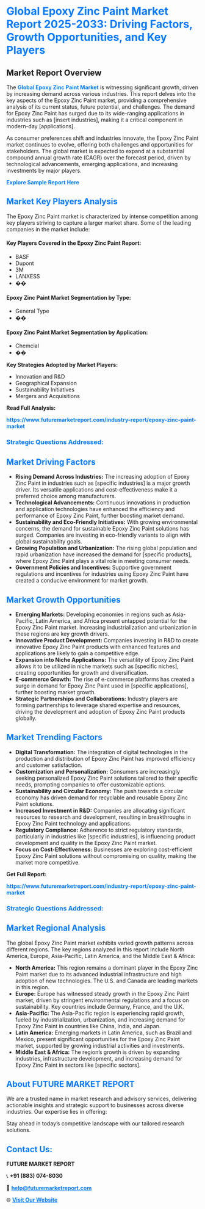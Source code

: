 <h1 style="color: #007BFF;">Global Epoxy Zinc Paint Market Report 2025-2033: Driving Factors, Growth Opportunities, and Key Players</h1>

<section id="overview">
<h2>Market Report Overview</h2>
<p>The <a href="https://www.futuremarketreport.com/industry-report/epoxy-zinc-paint-market" style="color: #007BFF; text-decoration: none;"><strong>Global Epoxy Zinc Paint Market</strong></a> is witnessing significant growth, driven by increasing demand across various industries. This report delves into the key aspects of the Epoxy Zinc Paint market, providing a comprehensive analysis of its current status, future potential, and challenges. The demand for Epoxy Zinc Paint has surged due to its wide-ranging applications in industries such as [insert industries], making it a critical component in modern-day [applications].</p>
<p>As consumer preferences shift and industries innovate, the Epoxy Zinc Paint market continues to evolve, offering both challenges and opportunities for stakeholders. The global market is expected to expand at a substantial compound annual growth rate (CAGR) over the forecast period, driven by technological advancements, emerging applications, and increasing investments by major players.</p>
</section>

<section id="overview">
<p><a href="https://www.futuremarketreport.com/request-sample/reportId=113948" style="color: #007BFF; text-decoration: none;"><strong>Explore Sample Report Here</strong></a></p>
</section>

<section id="key-players">
<h2 style="color: #007BFF;">Market Key Players Analysis</h2>
<p>The Epoxy Zinc Paint market is characterized by intense competition among key players striving to capture a larger market share. Some of the leading companies in the market include:</p>
<h4>Key Players Covered in the Epoxy Zinc Paint Report:</h4>
<ul><li>BASF</li><li>Dupont</li><li>3M</li><li>LANXESS</li><li>��</li></ul>
<h4>Epoxy Zinc Paint Market Segmentation by Type:</h4>
<ul><li>General Type</li><li>��</li></ul>

<h4>Epoxy Zinc Paint Market Segmentation by Application:</h4>
<ul><li>Chemcial</li><li>��</li></ul>
<p><strong>Key Strategies Adopted by Market Players:</strong></p>
<ul>
<li>Innovation and R&D</li>
<li>Geographical Expansion</li>
<li>Sustainability Initiatives</li>
<li>Mergers and Acquisitions</li>
</ul>
</section>

<section>
<p><strong>Read Full Analysis: </strong></p><a href="https://www.futuremarketreport.com/industry-report/epoxy-zinc-paint-market" style="color: #007BFF; text-decoration: none;"><strong>https://www.futuremarketreport.com/industry-report/epoxy-zinc-paint-market</strong></a>
<h3 style="color: #007BFF;">Strategic Questions Addressed:</h3>
</section>

<section id="driving-factors">
<h2 style="color: #007BFF;">Market Driving Factors</h2>
<ul>
<li><strong>Rising Demand Across Industries:</strong> The increasing adoption of Epoxy Zinc Paint in industries such as [specific industries] is a major growth driver. Its versatile applications and cost-effectiveness make it a preferred choice among manufacturers.</li>
<li><strong>Technological Advancements:</strong> Continuous innovations in production and application technologies have enhanced the efficiency and performance of Epoxy Zinc Paint, further boosting market demand.</li>
<li><strong>Sustainability and Eco-Friendly Initiatives:</strong> With growing environmental concerns, the demand for sustainable Epoxy Zinc Paint solutions has surged. Companies are investing in eco-friendly variants to align with global sustainability goals.</li>
<li><strong>Growing Population and Urbanization:</strong> The rising global population and rapid urbanization have increased the demand for [specific products], where Epoxy Zinc Paint plays a vital role in meeting consumer needs.</li>
<li><strong>Government Policies and Incentives:</strong> Supportive government regulations and incentives for industries using Epoxy Zinc Paint have created a conducive environment for market growth.</li>
</ul>
</section>

<section id="growth-opportunities">
<h2 style="color: #007BFF;">Market Growth Opportunities</h2>
<ul>
<li><strong>Emerging Markets:</strong> Developing economies in regions such as Asia-Pacific, Latin America, and Africa present untapped potential for the Epoxy Zinc Paint market. Increasing industrialization and urbanization in these regions are key growth drivers.</li>
<li><strong>Innovative Product Development:</strong> Companies investing in R&D to create innovative Epoxy Zinc Paint products with enhanced features and applications are likely to gain a competitive edge.</li>
<li><strong>Expansion into Niche Applications:</strong> The versatility of Epoxy Zinc Paint allows it to be utilized in niche markets such as [specific niches], creating opportunities for growth and diversification.</li>
<li><strong>E-commerce Growth:</strong> The rise of e-commerce platforms has created a surge in demand for Epoxy Zinc Paint used in [specific applications], further boosting market growth.</li>
<li><strong>Strategic Partnerships and Collaborations:</strong> Industry players are forming partnerships to leverage shared expertise and resources, driving the development and adoption of Epoxy Zinc Paint products globally.</li>
</ul>
</section>

<section id="trending-factors">
<h2 style="color: #007BFF;">Market Trending Factors</h2>
<ul>
<li><strong>Digital Transformation:</strong> The integration of digital technologies in the production and distribution of Epoxy Zinc Paint has improved efficiency and customer satisfaction.</li>
<li><strong>Customization and Personalization:</strong> Consumers are increasingly seeking personalized Epoxy Zinc Paint solutions tailored to their specific needs, prompting companies to offer customizable options.</li>
<li><strong>Sustainability and Circular Economy:</strong> The push towards a circular economy has driven demand for recyclable and reusable Epoxy Zinc Paint solutions.</li>
<li><strong>Increased Investment in R&D:</strong> Companies are allocating significant resources to research and development, resulting in breakthroughs in Epoxy Zinc Paint technology and applications.</li>
<li><strong>Regulatory Compliance:</strong> Adherence to strict regulatory standards, particularly in industries like [specific industries], is influencing product development and quality in the Epoxy Zinc Paint market.</li>
<li><strong>Focus on Cost-Effectiveness:</strong> Businesses are exploring cost-efficient Epoxy Zinc Paint solutions without compromising on quality, making the market more competitive.</li>
</ul>
</section>

<section>
<p><strong>Get Full Report: </strong></p><a href="https://www.futuremarketreport.com/industry-report/epoxy-zinc-paint-market" style="color: #007BFF; text-decoration: none;"><strong>https://www.futuremarketreport.com/industry-report/epoxy-zinc-paint-market</strong></a>
<h3 style="color: #007BFF;">Strategic Questions Addressed:</h3>
</section>


<section id="regional-analysis">
<h2 style="color: #007BFF;">Market Regional Analysis</h2>
<p>The global Epoxy Zinc Paint market exhibits varied growth patterns across different regions. The key regions analyzed in this report include North America, Europe, Asia-Pacific, Latin America, and the Middle East & Africa:</p>
<ul>
<li><strong>North America:</strong> This region remains a dominant player in the Epoxy Zinc Paint market due to its advanced industrial infrastructure and high adoption of new technologies. The U.S. and Canada are leading markets in this region.</li>
<li><strong>Europe:</strong> Europe has witnessed steady growth in the Epoxy Zinc Paint market, driven by stringent environmental regulations and a focus on sustainability. Key countries include Germany, France, and the U.K.</li>
<li><strong>Asia-Pacific:</strong> The Asia-Pacific region is experiencing rapid growth, fueled by industrialization, urbanization, and increasing demand for Epoxy Zinc Paint in countries like China, India, and Japan.</li>
<li><strong>Latin America:</strong> Emerging markets in Latin America, such as Brazil and Mexico, present significant opportunities for the Epoxy Zinc Paint market, supported by growing industrial activities and investments.</li>
<li><strong>Middle East & Africa:</strong> The region’s growth is driven by expanding industries, infrastructure development, and increasing demand for Epoxy Zinc Paint in sectors like [specific sectors].</li>
</ul>
</section>

<footer>
<h2 style="color: #007BFF;">About FUTURE MARKET REPORT</h2>
<p>We are a trusted name in market research and advisory services, delivering actionable insights and strategic support to businesses across diverse industries. Our expertise lies in offering:</p>

<p>Stay ahead in today’s competitive landscape with our tailored research solutions.</p>

<h2 style="color: #007BFF;">Contact Us:</h2>
<p><strong>FUTURE MARKET REPORT</strong></p>
<p>📞 <strong>+91 (883) 074-8030</strong></p>
<p>📧 <strong><a href="mailto:help@futuremarketreport.com" style="color: #007BFF;">help@futuremarketreport.com</a></strong></p>
<p>🌐 <strong><a href="https://www.futuremarketreport.com/" style="color: #007BFF;">Visit Our Website</a></strong></p>
</footer>